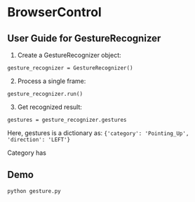# BrowserControl

## User Guide for GestureRecognizer

1. Create a GestureRecognizer object:

```
gesture_recognizer = GestureRecognizer()
```

2. Process a single frame:

```
gesture_recognizer.run()
```

3. Get recognized result:

```
gestures = gesture_recognizer.gestures
```

Here, gestures is a dictionary as: `{'category': 'Pointing_Up', 'direction': 'LEFT'}`

Category has 


## Demo

```
python gesture.py
```
